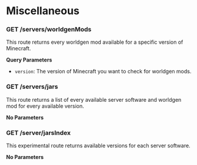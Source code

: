 # Miscellaneous

### GET /servers/worldgenMods

This route returns every worldgen mod available for a specific version of Minecraft.

**Query Parameters**

- `version`: The version of Minecraft you want to check for worldgen mods.

### GET /servers/jars

This route returns a list of every available server software and worldgen mod for every available version.

**No Parameters**

### GET /server/jarsIndex

This experimental route returns available versions for each server software.

**No Parameters**
